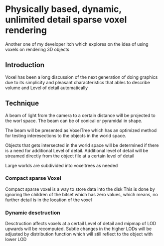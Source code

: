 # Physically based, dynamic, unlimited detail sparse voxel rendering

Another one of my developer itch which explores on the idea of using
voxels on rendering 3D objects

## Introduction
Voxel has been a long discussion of the next generation of
doing graphics due to its simplicity and pleasant characteristics
that ables to describe volume and Level of detail automatically


## Technique
 A beam of light from the camera to a certain distance will be projected
 to the worl space.
 The beam can be of conical or pyramidal in shape.
 
 The beam will be presented as VoxelTree which has an optimized method
 for testing interesections to the objects in the world space.

 Objects that gets intersected in the world space will be determined 
 if there is a need for additional Level of detail. Additional level
 of detail will be streamed directly from the object file at a certain 
 level of detail

Large worlds are subdivided into voxeltrees as needed

### Compact sparse Voxel
Compact sparse voxel is a way to store data into the disk
This is done by ignoring the children of the bitset which has
zero values, which means, no further detail is in the location of the voxel


### Dynamic desctruction
Desctruction affects voxels at a certail Level of detail and mipmap
of LOD upwards will be recomputed.
Subtle changes in the higher LODs will be adjusted by distribution function
which will still reflect to the object with lower LOD

